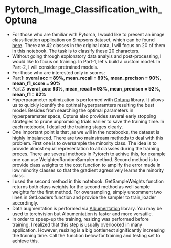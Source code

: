 # Pytorch_Image_Classification_with_Optuna

- For those who are familiar with Pytorch, I would like to present an image classification application on Simpsons dataset, which can be found [here](https://www.kaggle.com/alexattia/the-simpsons-characters-dataset). There are 42 classes in the original data, I will focus on 20 of them in this notebook. The task is to classify these 20 characters. 
- Without going through explonatory data analyis and post-processing, I would like to focus on training. In Part-1, let's build a custom model. In Part-2, I will consider pretrained models.
- For those who are interested only in scores;
- Part1: **overal acc = 89%, mean_recall = 89%, mean_precison = 90%, mean_f1_score = 90%**
- Part2: **overal_acc: 93%, mean_recall = 93%, mean_precison = 92%, mean_f1 = 92%** 
- Hyperparameter optimization is performed with [Optuna](https://optuna.org/) library. It allows us to quickly identify the optimal hyperparamters resulting the best model. Besides from searching the optimal parameters in hyperparamater space, Optuna also provides several early stopping strategies to prune unpromising trials earlier to save the training time. In each notebook, I detailed the training stages clearly.
- One important point is that ,as we will in the notebooks, the dataset is highly imbalanced. There are two mainstream methods to deal with this problem. First one is to oversample the minority class. The idea is to provide almost equal representation to all classses during the training proces. There are several methods in Pytorch to achive this, for example one can use WeightedRandomSampler method. Second method is to provide class weights to the cost function to amplify the error made in low minority classes so that the gradient agressively learns the minority class. 
- I used the second method in this notebook. GetSampleWeights function returns both class weights for the second method as well sample weights for the first method. For oversampling, simply uncomment two lines in GetLoaders function and provide the sampler to train_loader accordingly. 
- Data augmentation is performed via [Albumentation](https://albumentations.ai/) library. You may be used to torchvision but Albumentation is faster and more versatile. 
- In order to speep-up the training, resizing was performed before training. I realized that this step is usually overlooked in many application. However, resizing is a big bottlenect significantly increasing the training time. Call the function below for training and testing set to achieve this.
